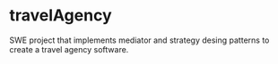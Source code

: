 # travelAgency
SWE project that implements mediator and strategy desing patterns to create a travel agency software.
